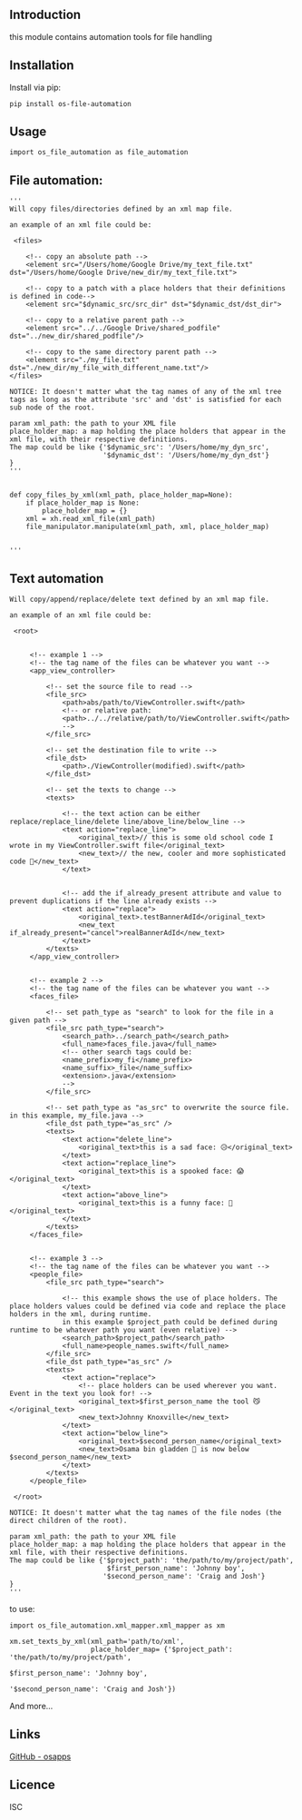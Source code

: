 Introduction
------------

this module contains automation tools for file handling 

## Installation
Install via pip:

    pip install os-file-automation


## Usage       
        
    import os_file_automation as file_automation
    

## File automation:
    
    '''
    Will copy files/directories defined by an xml map file.
     
    an example of an xml file could be:
     
     <files>
     
        <!-- copy an absolute path -->
        <element src="/Users/home/Google Drive/my_text_file.txt" dst="/Users/home/Google Drive/new_dir/my_text_file.txt">
     
        <!-- copy to a patch with a place holders that their definitions is defined in code-->
        <element src="$dynamic_src/src_dir" dst="$dynamic_dst/dst_dir">
     
        <!-- copy to a relative parent path -->
        <element src="../../Google Drive/shared_podfile" dst="../new_dir/shared_podfile"/>
        
        <!-- copy to the same directory parent path -->
        <element src="./my_file.txt" dst="./new_dir/my_file_with_different_name.txt"/>
    </files>
    
    NOTICE: It doesn't matter what the tag names of any of the xml tree tags as long as the attribute 'src' and 'dst' is satisfied for each sub node of the root.
    
    param xml_path: the path to your XML file
    place_holder_map: a map holding the place holders that appear in the xml file, with their respective definitions. 
    The map could be like {'$dynamic_src': '/Users/home/my_dyn_src',
                           '$dynamic_dst': '/Users/home/my_dyn_dst'}
    }
    '''
    
    
    def copy_files_by_xml(xml_path, place_holder_map=None):
        if place_holder_map is None:
            place_holder_map = {}
        xml = xh.read_xml_file(xml_path)
        file_manipulator.manipulate(xml_path, xml, place_holder_map)
    
    
    '''
## Text automation

    Will copy/append/replace/delete text defined by an xml map file.
     
    an example of an xml file could be:
     
     <root>
     
     
         <!-- example 1 -->
         <!-- the tag name of the files can be whatever you want -->
         <app_view_controller>
     
             <!-- set the source file to read -->
             <file_src>
                 <path>abs/path/to/ViewController.swift</path>
                 <!-- or relative path:
                 <path>../../relative/path/to/ViewController.swift</path>
                 -->
             </file_src>
     
             <!-- set the destination file to write -->
             <file_dst>
                 <path>./ViewController(modified).swift</path>
             </file_dst>
     
             <!-- set the texts to change -->
             <texts>
     
                 <!-- the text action can be either replace/replace_line/delete line/above_line/below_line -->
                 <text action="replace_line">
                     <original_text>// this is some old school code I wrote in my ViewController.swift file</original_text>
                     <new_text>// the new, cooler and more sophisticated code 🤖</new_text>
                 </text>
     
     
                 <!-- add the if_already_present attribute and value to prevent duplications if the line already exists -->
                 <text action="replace">
                     <original_text>.testBannerAdId</original_text>
                     <new_text if_already_present="cancel">realBannerAdId</new_text>
                 </text>
             </texts>
         </app_view_controller>
     
     
         <!-- example 2 -->
         <!-- the tag name of the files can be whatever you want -->
         <faces_file>
     
             <!-- set path_type as "search" to look for the file in a given path -->
             <file_src path_type="search">
                 <search_path>../search_path</search_path>
                 <full_name>faces_file.java</full_name>
                 <!-- other search tags could be:
                 <name_prefix>my_fi</name_prefix>
                 <name_suffix>_file</name_suffix>
                 <extension>.java</extension>
                 -->
             </file_src>
     
             <!-- set path_type as "as_src" to overwrite the source file. in this example, my_file.java -->
             <file_dst path_type="as_src" />
             <texts>
                 <text action="delete_line">
                     <original_text>this is a sad face: 😥</original_text>
                 </text>
                 <text action="replace_line">
                     <original_text>this is a spooked face: 😱</original_text>
                 </text>
                 <text action="above_line">
                     <original_text>this is a funny face: 👾</original_text>
                 </text>
             </texts>
         </faces_file>
     
     
         <!-- example 3 -->
         <!-- the tag name of the files can be whatever you want -->
         <people_file>
             <file_src path_type="search">
     
                 <!-- this example shows the use of place holders. The place holders values could be defined via code and replace the place holders in the xml, during runtime.
                 in this example $project_path could be defined during runtime to be whatever path you want (even relative) -->
                 <search_path>$project_path</search_path>
                 <full_name>people_names.swift</full_name>
             </file_src>
             <file_dst path_type="as_src" />
             <texts>
                 <text action="replace">
                     <!-- place holders can be used wherever you want. Event in the text you look for! -->
                     <original_text>$first_person_name the tool 😼</original_text>
                     <new_text>Johnny Knoxville</new_text>
                 </text>
                 <text action="below_line">
                     <original_text>$second_person_name</original_text>
                     <new_text>Osama bin gladden 👳 is now below $second_person_name</new_text>
                 </text>
             </texts>
         </people_file>
     
     </root>
    
    NOTICE: It doesn't matter what the tag names of the file nodes (the direct children of the root). 
    
    param xml_path: the path to your XML file
    place_holder_map: a map holding the place holders that appear in the xml file, with their respective definitions. 
    The map could be like {'$project_path': 'the/path/to/my/project/path',
                            $first_person_name': 'Johnny boy',
                           '$second_person_name': 'Craig and Josh'}
    }
    '''
to use:
    
    import os_file_automation.xml_mapper.xml_mapper as xm
 
    xm.set_texts_by_xml(xml_path='path/to/xml',
                        place_holder_map= {'$project_path': 'the/path/to/my/project/path',
                                                                      $first_person_name': 'Johnny boy',
                                                                     '$second_person_name': 'Craig and Josh'})
           

And more...


## Links
[GitHub - osapps](https://github.com/osfunapps)

## Licence
ISC
